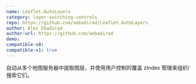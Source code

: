 ```yaml
---
name: Leaflet.AutoLayers
category: layer-switching-controls
repo: https://github.com/aebadirad/Leaflet.AutoLayers
author: Alex Ebadirad
author-url: https://github.com/aebadirad
demo: 
compatible-v0:
compatible-v1: true
---
```


自动从多个地图服务器中提取图层，并使用用户控制的覆盖 zIndex 管理来组织/搜索它们。

